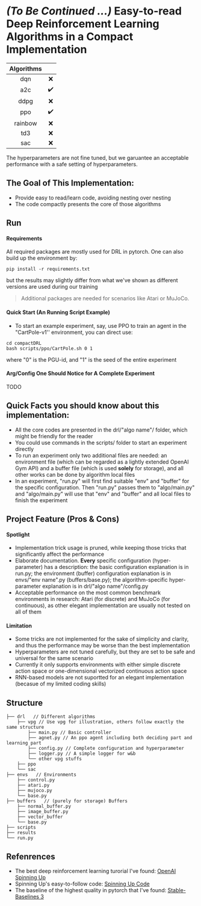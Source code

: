 # *(To Be Continued ...)* Easy-to-read Deep Reinforcement Learning Algorithms in a Compact Implementation

| Algorithms |  |
| :--------: | :---------------: |
| dqn | :x: |
| a2c | :heavy_check_mark: |
| ddpg | :x: |
| ppo | :heavy_check_mark: |
| rainbow | :x: |
| td3 | :x: |
| sac | :x: |

The hyperparameters are not fine tuned, but we garuantee an acceptable performance with a safe setting of hyperparameters.



## The Goal of This Implementation:

- Provide easy to read/learn code, avoiding nesting over nesting
- The code compactly presents the core of those algorithms



## Run

#### Requirements



All required packages are mostly used for DRL in pytorch. One can also build up the environment by:

```
pip install -r requirements.txt
```

but the results may slightly differ from what we've shown as different versions are used during our training

> Additional packages are needed for scenarios like Atari or MuJoCo.

#### Quick Start (An Running Script Example)


- To start an example experiment, say, use PPO to train an agent in the "CartPole-v1'' environment, you can direct use:

```
cd compactDRL
bash scripts/ppo/CartPole.sh 0 1
```

where "0" is the PGU-id, and "1" is the seed of the entire experiment

#### Arg/Config One Should Notice for A Complete Experiment



TODO



## Quick Facts you should know about this implementation:

- All the core codes are presented in the drl/"algo name"/ folder, which might be friendly for the reader
- You could use commands in the scripts/ folder to start an experiment directly
- To run an experiment only two additional files are needed: an environment file (which can be regarded as a lightly extended OpenAI Gym API) and a buffer file (which is used **solely** for storage), and all other works can be done by algorithm local files
- In an experiment, "run.py" will first find suitable "env" and "buffer" for the specific configuration. Then "run.py" passes them to "algo/main.py" and "algo/main.py" will use that "env" and "buffer" and all local files to finish the experiment



## Project Feature (Pros & Cons)

#### Spotlight


- Implementation trick usage is pruned, while keeping those tricks that significantly affect the performance
- Elaborate documentation. **Every** specific configuration (hyper-parameter) has a description: the basic configuration explanation is in run.py; the environment (buffer) configuration explanation is in envs/"env name".py (buffers/base.py); the algorithm-specific hyper-parameter explanation is in drl/"algo name"/config.py
- Acceptable performance on the most common benchmark environments in research: Atari (for discrete) and MuJoCo (for continuous), as other elegant implementation are usually not tested on all of them

#### Limitation


- Some tricks are not implemented for the sake of simplicity and clarity, and thus the performance may be worse than the best implementation
- Hyperparameters are not tuned carefully, but they are set to be safe and universal for the same scenario 
- Currently it only supports environments with either simple discrete action space or one-dimensional vectorized continuous action space
- RNN-based models are not suportted for an elegant implementation (becasue of my limited coding skills)


## Structure

    ├── drl   // Different algorithms
        ├── vpg // Use vpg for illustration, others follow exactly the same structure
            ├── main.py // Basic controller
            ├── agnet.py // An ppo agent including both deciding part and learning part
            ├── config.py // Complete configuration and hyperparameter
            ├── logger.py // A simple logger for w&b
            └── other vpg stuffs
        ├── ppo
        └── sac
    ├── envs   // Environments
        ├── control.py
        ├── atari.py
        ├── mujoco.py
        └── base.py
    ├── buffers   // (purely for storage) Buffers 
        ├── normal_buffer.py
        ├── image_buffer.py
        ├── vector_buffer
        └── base.py 
    ├── scripts
    ├── results
    └── run.py




## Refenrences

- The best deep reinforcement learning turorial I've found: [OpenAI Spinning Up](https://spinningup.openai.com/en/latest/)
- Spinning Up's easy-to-follow code: [Spinning Up Code](https://github.com/openai/spinningup)
- The baseline of the highest quality in pytorch that I've found: [Stable-Baselines 3](https://github.com/DLR-RM/stable-baselines3)
